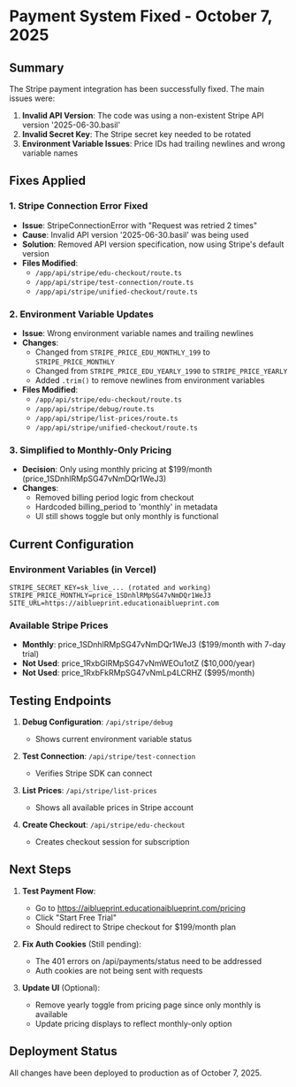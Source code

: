 # Payment System Fixed - October 7, 2025

## Summary
The Stripe payment integration has been successfully fixed. The main issues were:

1. **Invalid API Version**: The code was using a non-existent Stripe API version '2025-06-30.basil'
2. **Invalid Secret Key**: The Stripe secret key needed to be rotated
3. **Environment Variable Issues**: Price IDs had trailing newlines and wrong variable names

## Fixes Applied

### 1. Stripe Connection Error Fixed
- **Issue**: StripeConnectionError with "Request was retried 2 times"
- **Cause**: Invalid API version '2025-06-30.basil' was being used
- **Solution**: Removed API version specification, now using Stripe's default version
- **Files Modified**: 
  - `/app/api/stripe/edu-checkout/route.ts`
  - `/app/api/stripe/test-connection/route.ts`
  - `/app/api/stripe/unified-checkout/route.ts`

### 2. Environment Variable Updates
- **Issue**: Wrong environment variable names and trailing newlines
- **Changes**:
  - Changed from `STRIPE_PRICE_EDU_MONTHLY_199` to `STRIPE_PRICE_MONTHLY`
  - Changed from `STRIPE_PRICE_EDU_YEARLY_1990` to `STRIPE_PRICE_YEARLY`
  - Added `.trim()` to remove newlines from environment variables
- **Files Modified**:
  - `/app/api/stripe/edu-checkout/route.ts`
  - `/app/api/stripe/debug/route.ts`
  - `/app/api/stripe/list-prices/route.ts`
  - `/app/api/stripe/unified-checkout/route.ts`

### 3. Simplified to Monthly-Only Pricing
- **Decision**: Only using monthly pricing at $199/month (price_1SDnhlRMpSG47vNmDQr1WeJ3)
- **Changes**: 
  - Removed billing period logic from checkout
  - Hardcoded billing_period to 'monthly' in metadata
  - UI still shows toggle but only monthly is functional

## Current Configuration

### Environment Variables (in Vercel)
```
STRIPE_SECRET_KEY=sk_live_... (rotated and working)
STRIPE_PRICE_MONTHLY=price_1SDnhlRMpSG47vNmDQr1WeJ3
SITE_URL=https://aiblueprint.educationaiblueprint.com
```

### Available Stripe Prices
- **Monthly**: price_1SDnhlRMpSG47vNmDQr1WeJ3 ($199/month with 7-day trial)
- **Not Used**: price_1RxbGlRMpSG47vNmWEOu1otZ ($10,000/year)
- **Not Used**: price_1RxbFkRMpSG47vNmLp4LCRHZ ($995/month)

## Testing Endpoints

1. **Debug Configuration**: `/api/stripe/debug`
   - Shows current environment variable status
   
2. **Test Connection**: `/api/stripe/test-connection`
   - Verifies Stripe SDK can connect
   
3. **List Prices**: `/api/stripe/list-prices`
   - Shows all available prices in Stripe account
   
4. **Create Checkout**: `/api/stripe/edu-checkout`
   - Creates checkout session for subscription

## Next Steps

1. **Test Payment Flow**: 
   - Go to https://aiblueprint.educationaiblueprint.com/pricing
   - Click "Start Free Trial" 
   - Should redirect to Stripe checkout for $199/month plan

2. **Fix Auth Cookies** (Still pending):
   - The 401 errors on /api/payments/status need to be addressed
   - Auth cookies are not being sent with requests

3. **Update UI** (Optional):
   - Remove yearly toggle from pricing page since only monthly is available
   - Update pricing displays to reflect monthly-only option

## Deployment Status
All changes have been deployed to production as of October 7, 2025.